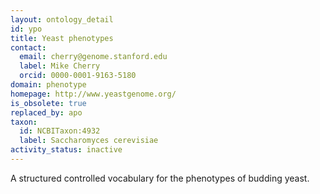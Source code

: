```yaml
---
layout: ontology_detail
id: ypo
title: Yeast phenotypes
contact:
  email: cherry@genome.stanford.edu
  label: Mike Cherry
  orcid: 0000-0001-9163-5180
domain: phenotype
homepage: http://www.yeastgenome.org/
is_obsolete: true
replaced_by: apo
taxon:
  id: NCBITaxon:4932
  label: Saccharomyces cerevisiae
activity_status: inactive
---
```


A structured controlled vocabulary for the phenotypes of budding yeast.
